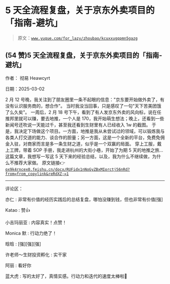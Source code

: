 # 5 天全流程复盘，关于京东外卖项目的「指南-避坑」

> 原文：[`www.yuque.com/for_lazy/zhoubao/kcuxxugqpmn5gazg`](https://www.yuque.com/for_lazy/zhoubao/kcuxxugqpmn5gazg)

## (54 赞)5 天全流程复盘，关于京东外卖项目的「指南-避坑」

作者： 彻易 Heawcyrt

日期：2025-03-02

2 月 12 号晚，我关注到了朋友圈里一条不起眼的信息："京东要开始做外卖了，有没有认识服务商的，想合作"。
当时我没当回事，只是感叹了一句"天下苦美团饿了么久矣"。 一周后，2 月 18
号下午，看到了有人发京东外卖的风向标，说在任推邦里就可以赚，要去地推，一个人是 170，我开始萌生想法；晚上，还看到一些新闻号还吹说一天能过千，甚至我还看到生财里有人已经收入 1w 的截图。
于是，我决定下场做这个项目。一方面，地推是我从未尝试过的领域，可以锻炼我与各类人打交道的能力、谈合作的胆量；另一方面，这是一个全新的平台，免费免佣金入驻，对商家而言是多一条生财之道，似乎是一个双赢的局面。
穿上工服，戴上工牌，带着 SOP 手册，我走进杭州的大街小巷，开始了为期 5 天的地推之旅… 这篇文章，我想写一写这 5
天下来的经验总结，以及，我为什么不继续做，为什么不推荐大家做。 原文链接👉  [`ox9k4rncex0.feishu.cn/docx/RUFidx1nNoGyZBxMIorctj56nRd?from=from_copylink&reRdXZ;=1`](https://ox9k4rncex0.feishu.cn/docx/RUFidx1nNoGyZBxMIorctj56nRd?from=from_copylink&reRdXZ;=1)

* * *

评论区：

亦仁 : 非常有价值的经历实践后的总结复盘，哪怕没赚到钱，但也非常有价值[强]

Katao : 赞👍

小吉玛丽亚 : 内容真实！点赞！

Monica 默 : 行动力绝了！

晗晗 : [强][强][强]

许老师～生财投资孵化 : 实干家

阿丽 : 看好你

蓝大虎 : 写的太好了，真情实感。行动力和迭代的速度太棒啦💪